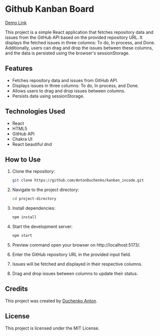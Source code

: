 # Github Kanban Board

[Demo Link](https://antonduchenko.github.io/Github-Kanban-Board/)

This project is a simple React application that fetches repository data and issues from the GitHub API based on the provided repository URL. It displays the fetched issues in three columns: To do, In process, and Done. Additionally, users can drag and drop the issues between these columns, and the data is persisted using the browser's sessionStorage.

## Features

- Fetches repository data and issues from GitHub API.
- Displays issues in three columns: To do, In process, and Done.
- Allows users to drag and drop issues between columns.
- Persists data using sessionStorage.

## Technologies Used

- React
- HTML5
- GitHub API
- Chakra UI
- React beautiful dnd

## How to Use

1. Clone the repository:

    ```bash
    git clone https://github.com/AntonDuchenko/kanban_incode.git
    ```

2. Navigate to the project directory:

    ```bash
    cd project-directory
    ```

3. Install dependencies:

    ```bash
    npm install
    ```

4. Start the development server:

    ```bash
    npm start
    ```

5. Preview command open your browser on http://localhost:5173/.

6. Enter the GitHub repository URL in the provided input field.

7. Issues will be fetched and displayed in their respective columns.

8. Drag and drop issues between columns to update their status.


## Credits

This project was created by [Duchenko Anton](https://github.com/AntonDuchenko).

## License

This project is licensed under the MIT License.


